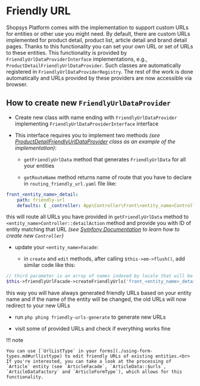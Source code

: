 # Friendly URL

Shopsys Platform comes with the implementation to support custom URLs for entities or other use you might need.
By default, there are custom URLs implemented for product detail, product list, article detail and brand detail pages.
Thanks to this functionality you can set your own URL or set of URLs to these entities.
This functionality is provided by `FriendlyUrlDataProviderInterface` implementations, e.g., `ProductDetailFriendlyUrlDataProvider`.
Such classes are automatically registered in `FriendlyUrlDataProviderRegistry`.
The rest of the work is done automatically and URLs provided by these providers are now accessible via browser.

## How to create new `FriendlyUrlDataProvider`

-   Create new class with name ending with `FriendlyUrlDataProvider` implementing `FriendlyUrlDataProviderInterface` interface

-   This interface requires you to implement two methods _(see [ProductDetailFriendlyUrlDataProvider]({{github.link}}/packages/framework/src/Model/Product/ProductDetailFriendlyUrlDataProvider.php) class as an example of the implementation)_:

    -   `getFriendlyUrlData` method that generates `FriendlyUrlData` for all your entities

    -   `getRouteName` method returns name of route that you have to declare in `routing_friendly_url.yaml` file like:

```yaml
front_<entity_name>_detail:
    path: friendly-url
    defaults: { _controller: App\Controller\Front\<entity_name>Controller::detailAction }
```

this will route all URLs you have provided in `getFriendlyUrlData` method to `<entity_name>Controller::detailAction` method and provide you with ID of entity matching that URL
_(see [Symfony Documentation](https://symfony.com/doc/3.4/controller.html) to learn how to create new `Controller`)_

-   update your `<entity_name>Facade`:

    -   in `create` and `edit` methods, after calling `$this->em->flush()`, add similar code like this:

```php
// third parameter is an array of names indexed by locale that will be used for URL generation (e.g., 'cs' => 'Televize', 'en' => 'Television')
$this->friendlyUrlFacade->createFriendlyUrls('front_<entity_name>_detail', $entity->getId(), $entity->getNames());

```

this way you will have always generated friendly URLs based on your entity name and if the name of the entity will be changed, the old URLs will now redirect to your new URLs

-   run `php phing friendly-urls-generate` to generate new URLs

-   visit some of provided URLs and check if everything works fine

!!! note

    You can use [`UrlListType` in your forms](./using-form-types.md#urllisttype) to edit friendly URLs of existing entities.<br>
    If you're interested, you can take a look at the processing of `Article` entity (see `ArticleFacade`, `ArticleData::$urls`, `ArticleDataFactory` and `ArticleFormType`), which allows for this functionality.
